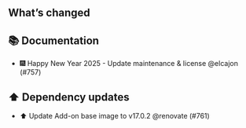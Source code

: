 ## What’s changed
## 📚 Documentation

- 🎆 Happy New Year 2025 - Update maintenance & license @elcajon (#757)

## ⬆️ Dependency updates

- ⬆️ Update Add-on base image to v17.0.2 @renovate (#761)
